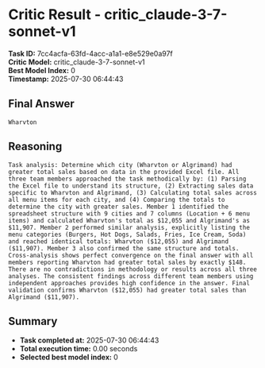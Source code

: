 # Critic Result - critic_claude-3-7-sonnet-v1

**Task ID:** 7cc4acfa-63fd-4acc-a1a1-e8e529e0a97f  
**Critic Model:** critic_claude-3-7-sonnet-v1  
**Best Model Index:** 0  
**Timestamp:** 2025-07-30 06:44:43

## Final Answer
```
Wharvton
```

## Reasoning
```
Task analysis: Determine which city (Wharvton or Algrimand) had greater total sales based on data in the provided Excel file. All three team members approached the task methodically by: (1) Parsing the Excel file to understand its structure, (2) Extracting sales data specific to Wharvton and Algrimand, (3) Calculating total sales across all menu items for each city, and (4) Comparing the totals to determine the city with greater sales. Member 1 identified the spreadsheet structure with 9 cities and 7 columns (Location + 6 menu items) and calculated Wharvton's total as $12,055 and Algrimand's as $11,907. Member 2 performed similar analysis, explicitly listing the menu categories (Burgers, Hot Dogs, Salads, Fries, Ice Cream, Soda) and reached identical totals: Wharvton ($12,055) and Algrimand ($11,907). Member 3 also confirmed the same structure and totals. Cross-analysis shows perfect convergence on the final answer with all members reporting Wharvton had greater total sales by exactly $148. There are no contradictions in methodology or results across all three analyses. The consistent findings across different team members using independent approaches provides high confidence in the answer. Final validation confirms Wharvton ($12,055) had greater total sales than Algrimand ($11,907).
```

## Summary
- **Task completed at:** 2025-07-30 06:44:43
- **Total execution time:** 0.00 seconds
- **Selected best model index:** 0
